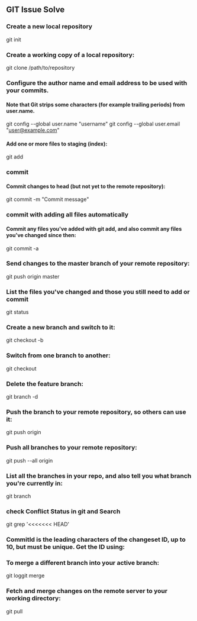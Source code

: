 ## GIT Issue Solve

### Create a new local repository
git init

### Create a working copy of a local repository:
git clone /path/to/repository

### Configure the author name and email address to be used with your commits.
#### Note that Git strips some characters (for example trailing periods) from user.name.
git config --global user.name "username"
git config --global user.email "user@example.com"

#### Add one or more files to staging (index):
git add <filename>
 
### commit
#### Commit changes to head (but not yet to the remote repository):
git commit -m "Commit message"

### commit with adding all files automatically
#### Commit any files you've added with git add, and also commit any files you've changed since then:
git commit -a

### Send changes to the master branch of your remote repository:

git push origin master

### List the files you've changed and those you still need to add or commit
git status

### Create a new branch and switch to it:
git checkout -b <branchname>
 
### Switch from one branch to another:
git checkout <branchname>
 
### Delete the feature branch:
git branch -d <branchname>
 
### Push the branch to your remote repository, so others can use it:
git push origin <branchname>
 
### Push all branches to your remote repository:	
git push --all origin
 

### List all the branches in your repo, and also tell you what branch you're currently in:
git branch

### check Conflict Status in git  and Search
git grep '<<<<<<< HEAD'
 
### CommitId is the leading characters of the changeset ID, up to 10, but must be unique. Get the ID using:

### To merge a different branch into your active branch:
git loggit merge <branchname>
 
### Fetch and merge changes on the remote server to your working directory:
git pull

